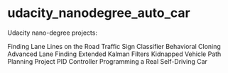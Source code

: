 # udacity_nanodegree_auto_car
Udacity nano-degree projects:

Finding Lane Lines on the Road
Traffic Sign Classifier
Behavioral Cloning
Advanced Lane Finding
Extended Kalman Filters
Kidnapped Vehicle
Path Planning Project
PID Controller
Programming a Real Self-Driving Car
